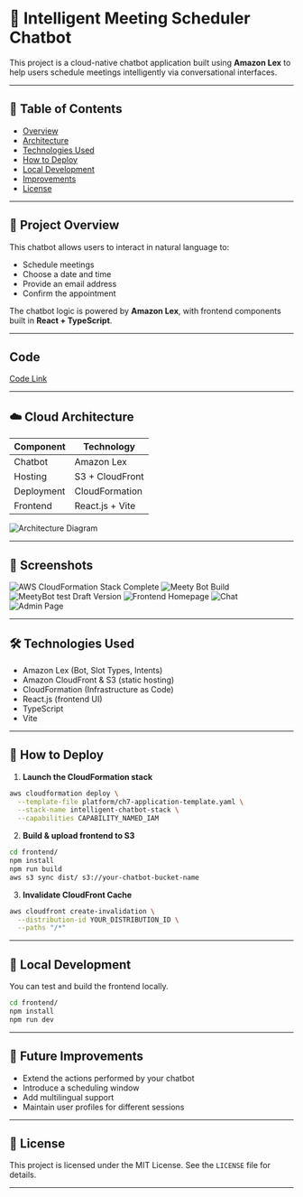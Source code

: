 
# 🤖 Intelligent Meeting Scheduler Chatbot

This project is a cloud-native chatbot application built using **Amazon Lex** to help users schedule meetings intelligently via conversational interfaces.

---

## 📑 Table of Contents

- [Overview](#-project-overview)
- [Architecture](#-cloud-architecture)
- [Technologies Used](#-technologies-used)
- [How to Deploy](#-how-to-deploy)
- [Local Development](#-local-development)
- [Improvements](#-future-improvements)
- [License](#-license)
  
---

## 🧩 Project Overview

This chatbot allows users to interact in natural language to:
- Schedule meetings
- Choose a date and time
- Provide an email address
- Confirm the appointment

The chatbot logic is powered by **Amazon Lex**, with frontend components built in **React + TypeScript**.

---

## Code

[Code Link](https://drive.google.com/file/d/1Y82YmurnwIcgfa0kSnzvoIhuInRb7jMr/view?usp=drive_link)

---

## ☁️ Cloud Architecture

| Component     | Technology         |
|--------------|--------------------|
| Chatbot      | Amazon Lex         |
| Hosting      | S3 + CloudFront    |
| Deployment   | CloudFormation     |
| Frontend     | React.js + Vite    |

![Architecture Diagram](images/architecture.png)

---

## 📸 Screenshots

![AWS CloudFormation Stack Complete](images/Stack_Create_Complete.png)
![Meety Bot Build](images/MeetyBot_Build.png)
![MeetyBot test Draft Version](images/MeetyBot_Test_Draft_Version.png)
![Frontend Homepage](images/Frontend_Homepage.png)
![Chat](images/Chat.png)
![Admin Page](images/admin_page.png)

---

## 🛠️ Technologies Used

- Amazon Lex (Bot, Slot Types, Intents)
- Amazon CloudFront & S3 (static hosting)
- CloudFormation (Infrastructure as Code)
- React.js (frontend UI)
- TypeScript
- Vite
  
---

## 🚀 How to Deploy

1. **Launch the CloudFormation stack**

```bash
aws cloudformation deploy \
  --template-file platform/ch7-application-template.yaml \
  --stack-name intelligent-chatbot-stack \
  --capabilities CAPABILITY_NAMED_IAM
```

2. **Build & upload frontend to S3**

```bash
cd frontend/
npm install
npm run build
aws s3 sync dist/ s3://your-chatbot-bucket-name
```

3. **Invalidate CloudFront Cache**
```bash
aws cloudfront create-invalidation \
  --distribution-id YOUR_DISTRIBUTION_ID \
  --paths "/*"
```
---

## 🧪 Local Development

You can test and build the frontend locally.

```bash
cd frontend/
npm install
npm run dev
```
---

## 🧠 Future Improvements

- Extend the actions performed by your chatbot 
- Introduce a scheduling window
- Add multilingual support
- Maintain user profiles for different sessions
  
---

## 📄 License

This project is licensed under the MIT License. See the `LICENSE` file for details.

---
